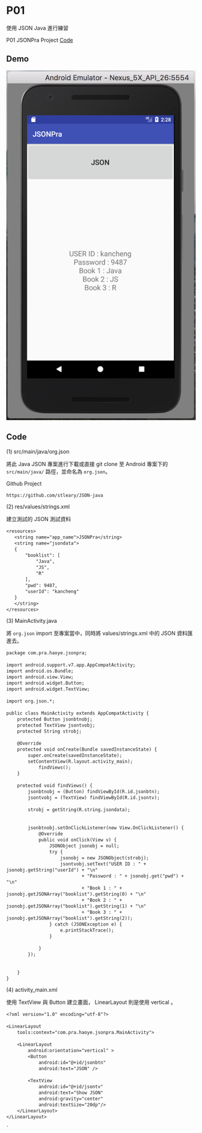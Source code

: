 # P01

使用 JSON Java 進行練習

P01 JSONPra Project [Code](https://github.com/kancheng/JSONPraNote/tree/master/prj/JSONPra)


## Demo

![](https://github.com/kancheng/JSONPraNote/raw/master/prj/JSONPra/PIC.png)


## Code

(1) src/main/java/org.json

 將此 Java JSON 專案進行下載或直接 git clone 至 Android 專案下的 `src/main/java/` 路徑，並命名為 `org.json`。
 
 
 Github Project
 
 ```
 https://github.com/stleary/JSON-java
 ```
 
 (2) res/values/strings.xml
 
 建立測試的 JSON 測試資料
 
 ```
 <resources>
    <string name="app_name">JSONPra</string>
    <string name="jsondata">
    {
        "booklist": [
            "Java",
            "JS",
            "R"
        ],
        "pwd": 9487,
        "userId": "kancheng"
    }
    </string>
</resources>
```
 
(3) MainActivity.java

將 `org.json` import 至專案當中，同時將 values/strings.xml 中的 JSON 資料匯進去。

```
package com.pra.haoye.jsonpra;

import android.support.v7.app.AppCompatActivity;
import android.os.Bundle;
import android.view.View;
import android.widget.Button;
import android.widget.TextView;

import org.json.*;

public class MainActivity extends AppCompatActivity {
    protected Button jsonbtnobj;
    protected TextView jsontvobj;
    protected String strobj;

    @Override
    protected void onCreate(Bundle savedInstanceState) {
        super.onCreate(savedInstanceState);
        setContentView(R.layout.activity_main);
            findViews();
    }

    protected void findViews() {
        jsonbtnobj = (Button) findViewById(R.id.jsonbtn);
        jsontvobj = (TextView) findViewById(R.id.jsontv);

        strobj = getString(R.string.jsondata);


        jsonbtnobj.setOnClickListener(new View.OnClickListener() {
            @Override
            public void onClick(View v) {
                JSONObject jsonobj = null;
                try {
                    jsonobj = new JSONObject(strobj);
                    jsontvobj.setText("USER ID : " + jsonobj.getString("userId") + "\n"
                            + "Password : " + jsonobj.get("pwd") + "\n"
                            + "Book 1 : " + jsonobj.getJSONArray("booklist").getString(0) + "\n"
                            + "Book 2 : " + jsonobj.getJSONArray("booklist").getString(1) + "\n"
                            + "Book 3 : " + jsonobj.getJSONArray("booklist").getString(2));
                } catch (JSONException e) {
                    e.printStackTrace();
                }

            }
        });


    }
}
```
 
(4) activity_main.xml

使用 TextView 與 Button 建立畫面， LinearLayout 則是使用 vertical 。

```
<?xml version="1.0" encoding="utf-8"?>

<LinearLayout
    tools:context="com.pra.haoye.jsonpra.MainActivity">

    <LinearLayout
        android:orientation="vertical" >
        <Button
            android:id="@+id/jsonbtn"
            android:text="JSON" />

        <TextView
            android:id="@+id/jsontv"
            android:text="Show JSON"
            android:gravity="center"
            android:textSize="20dp"/>
    </LinearLayout>
</LinearLayout>
```


 
 ˋ

